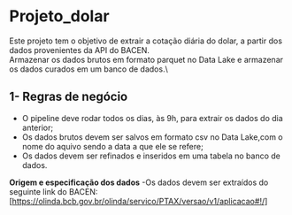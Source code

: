 # Projeto_dolar
Este projeto tem o objetivo de extrair a cotação diária do dolar, a partir dos dados provenientes da API do BACEN.\
Armazenar os dados brutos em formato parquet no Data Lake e armazenar os dados curados em um banco de dados.\

## 1- Regras de negócio
- O pipeline deve rodar todos os dias, às 9h, para extrair os dados do dia anterior; 
- Os dados brutos devem ser salvos em formato csv no Data Lake,com o nome do aquivo sendo a data a que ele se refere;
- Os dados devem ser refinados e inseridos em uma tabela no banco de dados.

**Origem e especificação dos dados**
-Os dados devem ser extraídos do seguinte link do BACEN: [https://olinda.bcb.gov.br/olinda/servico/PTAX/versao/v1/aplicacao#!/]

